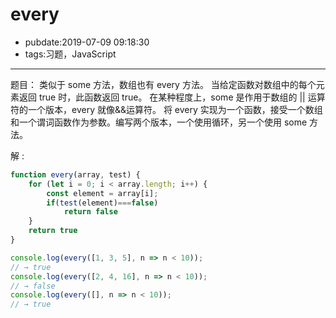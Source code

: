 # every

- pubdate:2019-07-09 09:18:30
- tags:习题，JavaScript

---

题目：
类似于 some 方法，数组也有 every 方法。 当给定函数对数组中的每个元素返回 true 时，此函数返回 true。 在某种程度上，some 是作用于数组的 || 运算符的一个版本，every 就像&&运算符。
将 every 实现为一个函数，接受一个数组和一个谓词函数作为参数。编写两个版本，一个使用循环，另一个使用 some 方法。

解 :

````javascript
function every(array, test) {
    for (let i = 0; i < array.length; i++) {
        const element = array[i];
        if(test(element)===false)
            return false
    }
    return true
}

console.log(every([1, 3, 5], n => n < 10));
// → true
console.log(every([2, 4, 16], n => n < 10));
// → false
console.log(every([], n => n < 10));
// → true
````
